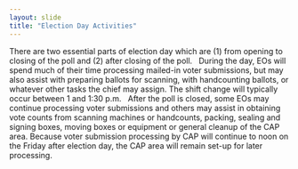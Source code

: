 ```yaml
---
layout: slide
title: "Election Day Activities"
---
```


There are two essential parts of election day which are (1) from opening to closing of the poll and (2) after closing of the poll.
 
During the day, EOs will spend much of their time processing mailed-in voter submissions, but may also assist with preparing ballots for scanning, with handcounting ballots, or whatever other tasks the chief may assign.  The shift change will typically occur between 1 and 1:30 p.m.
 
After the poll is closed, some EOs may continue processing voter submissions and others may assist in obtaining vote counts from scanning machines or handcounts, packing, sealing and signing boxes, moving boxes or equipment or general cleanup of the CAP area. Because voter submission processing by CAP will continue to noon on the Friday after election day, the CAP area will remain set-up for later processing. 
